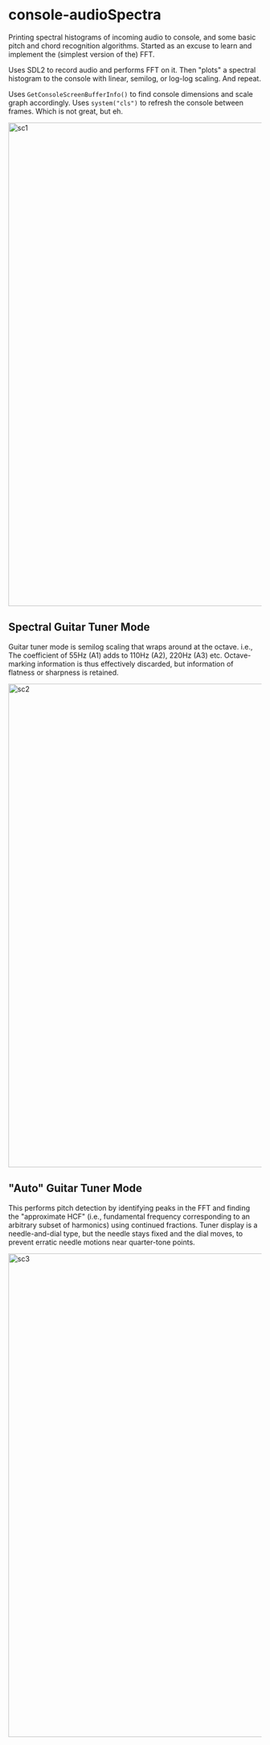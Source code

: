 # console-audioSpectra
Printing spectral histograms of incoming audio to console, and some basic pitch and chord recognition algorithms.
Started as an excuse to learn and implement the (simplest version of the) FFT.

Uses SDL2 to record audio and performs FFT on it. Then "plots" a spectral histogram to the console with linear, semilog, or log-log scaling. And repeat.

Uses `GetConsoleScreenBufferInfo()` to find console dimensions and scale graph accordingly. Uses `system("cls")` to refresh the console between frames. Which is not great, but eh.

<img width="960" alt="sc1" src="https://github.com/RandomVertebrate/console-audioSpectra/assets/54997017/f63131fa-9d64-4799-919c-1b24cc7239d4">

## Spectral Guitar Tuner Mode
Guitar tuner mode is semilog scaling that wraps around at the octave.
i.e., The coefficient of 55Hz (A1) adds to 110Hz (A2), 220Hz (A3) etc.
Octave-marking information is thus effectively discarded, but information of flatness or sharpness is retained.

<img width="960" alt="sc2" src="https://github.com/RandomVertebrate/console-audioSpectra/assets/54997017/4ef75b59-4d2c-492f-a8ed-6b29b1e8675f">

## "Auto" Guitar Tuner Mode
This performs pitch detection by identifying peaks in the FFT and finding the "approximate HCF" (i.e., fundamental frequency corresponding to an arbitrary subset of harmonics) using continued fractions.
Tuner display is a needle-and-dial type, but the needle stays fixed and the dial moves, to prevent erratic needle motions near quarter-tone points.

<img width="960" alt="sc3" src="https://github.com/RandomVertebrate/console-audioSpectra/assets/54997017/25d0b8dc-2f5f-4e90-984d-bebde7e2624c">

